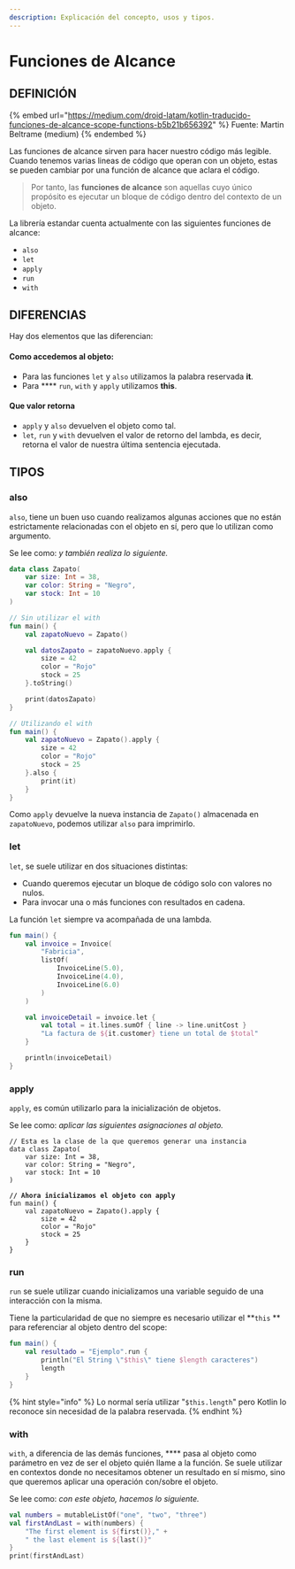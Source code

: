 ```yaml
---
description: Explicación del concepto, usos y tipos.
---
```


# Funciones de Alcance

## DEFINICIÓN

{% embed url="https://medium.com/droid-latam/kotlin-traducido-funciones-de-alcance-scope-functions-b5b21b656392" %}
Fuente: Martin Beltrame (medium)
{% endembed %}

Las funciones de alcance sirven para hacer nuestro código más legible. Cuando tenemos varias lineas de código que operan con un objeto, estas se pueden cambiar por una función de alcance que aclara el código.

> Por tanto, las **funciones de alcance** son aquellas cuyo único propósito es ejecutar un bloque de código dentro del contexto de un objeto.

La librería estandar cuenta actualmente con las siguientes funciones de alcance:

* `also`
* `let`
* `apply`
* `run`
* `with`

## DIFERENCIAS

Hay dos elementos que las diferencian:

#### Como accedemos al objeto:

* Para las funciones `let` y `also` utilizamos la palabra reservada **it**.
* Para **** `run`, `with` y `apply` utilizamos **this**.

#### Que valor retorna

* `apply` y `also` devuelven el objeto como tal.
* `let`, `run` y `with` devuelven el valor de retorno del lambda, es decir, retorna el valor de nuestra última sentencia ejecutada.

## TIPOS

### also

`also`, tiene un buen uso cuando realizamos algunas acciones que no están estrictamente relacionadas con el objeto en sí, pero que lo utilizan como argumento.

Se lee como: _y también realiza lo siguiente._

```kotlin
data class Zapato(
    var size: Int = 38,
    var color: String = "Negro",
    var stock: Int = 10
)

// Sin utilizar el with
fun main() {
    val zapatoNuevo = Zapato()

    val datosZapato = zapatoNuevo.apply {
        size = 42
        color = "Rojo"
        stock = 25
    }.toString()

    print(datosZapato)
}

// Utilizando el with
fun main() {
    val zapatoNuevo = Zapato().apply {
        size = 42
        color = "Rojo"
        stock = 25
    }.also {
        print(it)
    }
}
```

Como `apply` devuelve la nueva instancia de `Zapato()` almacenada en `zapatoNuevo`, podemos utilizar `also` para imprimirlo.

### let

`let`,  se suele utilizar en dos situaciones distintas:

* Cuando queremos ejecutar un bloque de código solo con valores no nulos.&#x20;
* Para invocar una o más funciones con resultados en cadena.

La función `let` siempre va acompañada de una lambda.

```kotlin
fun main() {
    val invoice = Invoice(
        "Fabricia",
        listOf(
            InvoiceLine(5.0),
            InvoiceLine(4.0),
            InvoiceLine(6.0)
        )
    )

    val invoiceDetail = invoice.let {
        val total = it.lines.sumOf { line -> line.unitCost }
        "La factura de ${it.customer} tiene un total de $total"
    }

    println(invoiceDetail)
}
```

### apply

`apply`, es común utilizarlo para la inicialización de objetos.

Se lee como: _aplicar las siguientes asignaciones al objeto._

<pre class="language-kotlin"><code class="lang-kotlin">// Esta es la clase de la que queremos generar una instancia
data class Zapato(
    var size: Int = 38,
    var color: String = "Negro",
    var stock: Int = 10
)
<strong>
</strong><strong>// Ahora inicializamos el objeto con apply
</strong>fun main() {
    val zapatoNuevo = Zapato().apply {
        size = 42
        color = "Rojo"
        stock = 25
    }
}
</code></pre>

### run

`run` se suele utilizar cuando inicializamos una variable seguido de una interacción con la misma.

Tiene la particularidad de que no siempre es necesario utilizar el **`this` ** para referenciar al objeto dentro del scope:

```kotlin
fun main() {
    val resultado = "Ejemplo".run {
        println("El String \"$this\" tiene $length caracteres")
        length
    }
}
```

{% hint style="info" %}
Lo normal sería utilizar "`$this.length`" pero Kotlin lo reconoce sin necesidad de la palabra reservada.
{% endhint %}

### with

`with`, a diferencia de las demás funciones, **** pasa al objeto como parámetro en vez de ser el objeto quién llame a la función. Se suele utilizar en contextos donde no necesitamos obtener un resultado en sí mismo, sino que queremos aplicar una operación con/sobre el objeto.

Se lee como: _con este objeto, hacemos lo siguiente._

```kotlin
val numbers = mutableListOf("one", "two", "three")
val firstAndLast = with(numbers) {
    "The first element is ${first()}," +
    " the last element is ${last()}"
}
print(firstAndLast)
```
